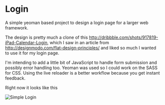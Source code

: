 Login
=====

A simple yeoman based project to design a login page for a larger web framework.

The design is pretty much a clone of this
http://dribbble.com/shots/917819-iPad-Calendar-Login, which I saw
in an article from http://designmodo.com/flat-design-principles/
and liked so much I wanted to use it for my login page.

I'm intending to add a little bit of JavaScript to handle form
submission and possibly error handling too. Yeoman was used so I
could work on the SASS for CSS. Using the live reloader is a better
workflow because you get instant feedback.

Right now it looks like this

![Simple Login]( https://dl.dropboxusercontent.com/u/54323842/Screenshot_5_31_13_4_17_PM.png "Simple Login")
